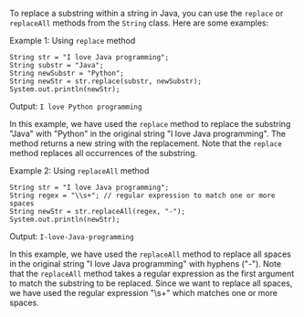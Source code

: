 To replace a substring within a string in Java, you can use the `replace` or `replaceAll` methods from the `String` class. Here are some examples:

Example 1: Using `replace` method
```
String str = "I love Java programming";
String substr = "Java";
String newSubstr = "Python";
String newStr = str.replace(substr, newSubstr);
System.out.println(newStr);
```
Output: `I love Python programming`

In this example, we have used the `replace` method to replace the substring "Java" with "Python" in the original string "I love Java programming". The method returns a new string with the replacement. Note that the `replace` method replaces all occurrences of the substring.

Example 2: Using `replaceAll` method
```
String str = "I love Java programming";
String regex = "\\s+"; // regular expression to match one or more spaces
String newStr = str.replaceAll(regex, "-");
System.out.println(newStr);
```
Output: `I-love-Java-programming`

In this example, we have used the `replaceAll` method to replace all spaces in the original string "I love Java programming" with hyphens ("-"). Note that the `replaceAll` method takes a regular expression as the first argument to match the substring to be replaced. Since we want to replace all spaces, we have used the regular expression "\\s+" which matches one or more spaces.